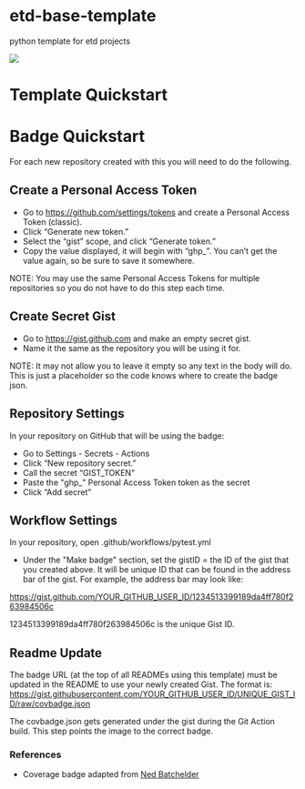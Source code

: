 # etd-base-template
python template for etd projects

<img src="https://img.shields.io/endpoint?url=https://gist.githubusercontent.com/cgoines/68bd7e7d15e4025d7bf71431bad92771/raw/covbadge.json">

# Template Quickstart


# Badge Quickstart

For each new repository created with this you will need to do the following. 

## Create a Personal Access Token 
- Go to https://github.com/settings/tokens and create a Personal Access Token (classic). 
- Click “Generate new token.” 
- Select the “gist” scope, and click “Generate token.” 
- Copy the value displayed, it will begin with “ghp_”. You can’t get the value again, so be sure to save it somewhere.

NOTE: You may use the same Personal Access Tokens for multiple repositories so you do not have to do this step each time.
  
## Create Secret Gist

- Go to https://gist.github.com and make an empty secret gist.
- Name it the same as the repository you will be using it for.

NOTE: It may not allow you to leave it empty so any text in the body will do.  This is just a placeholder so the code knows where to create the badge json.

## Repository Settings

In your repository on GitHub that will be using the badge:
- Go to Settings - Secrets - Actions
- Click “New repository secret.” 
- Call the secret “GIST_TOKEN” 
- Paste the "ghp_" Personal Access Token token as the secret
- Click “Add secret”

## Workflow Settings

In your repository, open .github/workflows/pytest.yml
- Under the "Make badge" section, set the gistID = the ID of the gist that you created above.  It will be unique ID that can be found in the address bar of the gist.  For example, the address bar may look like:

https://gist.github.com/YOUR_GITHUB_USER_ID/1234513399189da4ff780f263984506c

1234513399189da4ff780f263984506c is the unique Gist ID.

## Readme Update

The badge URL (at the top of all READMEs using this template) must be updated in the README to use your newly created Gist.  The format is:
https://gist.githubusercontent.com/YOUR_GITHUB_USER_ID/UNIQUE_GIST_ID/raw/covbadge.json 

The covbadge.json gets generated under the gist during the Git Action build.  This step points the image to the correct badge.

### References

- Coverage badge adapted from [Ned Batchelder](https://nedbatchelder.com/blog/202209/making_a_coverage_badge.html)
